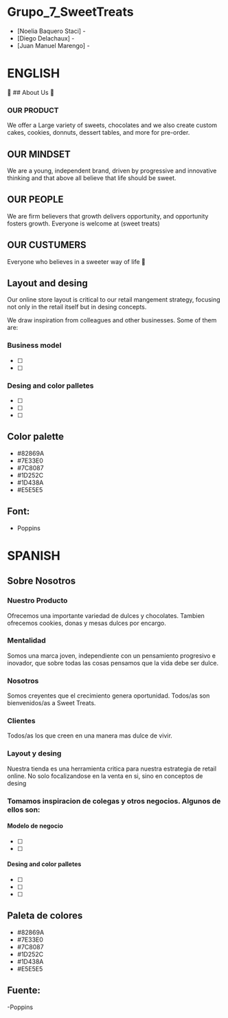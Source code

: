 # Grupo_7_SweetTreats

- [Noelia Baquero Staci]  -
- [Diego Delachaux] - 
- [Juan Manuel Marengo] - 

# ENGLISH
:doughnut: ## About Us :lollipop:

### OUR PRODUCT

We offer a Large variety of  sweets, chocolates and we also create custom cakes, 
cookies, donnuts, dessert tables, and more for pre-order.

## OUR MINDSET 

We are a young, independent brand, driven by progressive and innovative thinking and that above all believe that life should be sweet.

## OUR PEOPLE

We are firm believers that growth delivers opportunity, and opportunity fosters growth. Everyone is welcome at (sweet treats)

## OUR CUSTUMERS 

Everyone who believes in a sweeter way of life  :honey_pot:

## Layout and desing

Our online store layout is critical to our retail mangement strategy, focusing not only in the retail itself but in desing concepts.

We draw inspiration from 
colleagues and other businesses. Some of them are:

### Business model ###

- [    ]
- [    ]

### Desing and color palletes ###

- [         ]
- [         ]
- [         ]

## Color palette

* #82869A
* #7E33E0
* #7C8087
* #1D252C
* #1D438A
* #E5E5E5

## Font:

- Poppins



# SPANISH

## Sobre Nosotros 

### Nuestro Producto

Ofrecemos una importante variedad de dulces y chocolates. Tambien ofrecemos cookies, donas y mesas dulces por encargo.

### Mentalidad

Somos una marca joven, independiente con un pensamiento progresivo e inovador, que sobre todas las cosas pensamos que la vida debe ser dulce.

### Nosotros

Somos creyentes que el crecimiento genera oportunidad. Todos/as son bienvenidos/as a Sweet Treats.

### Clientes

Todos/as los que creen en una manera mas dulce de vivir.

### Layout y desing 

Nuestra tienda es una herramienta critica para nuestra estrategia de retail online. No solo focalizandose en la venta en si, sino en conceptos de desing 

### Tomamos inspiracion de colegas y otros negocios. Algunos de ellos son:

#### Modelo de negocio 

- [    ]
- [    ]

#### Desing and color palletes 

- [         ]
- [         ]
- [         ]

## Paleta de colores

* #82869A
* #7E33E0
* #7C8087
* #1D252C
* #1D438A
* #E5E5E5

## Fuente:

-Poppins



 

